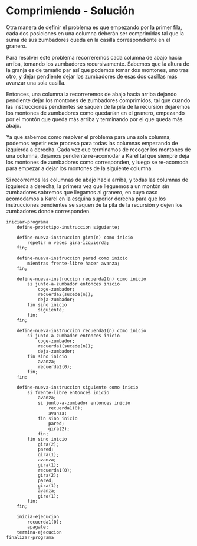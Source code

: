 # Comprimiendo - Solución

Otra manera de definir el problema es que empezando por la primer fila, cada dos posiciones en una columna deberán ser comprimidas tal que la suma de sus zumbadores queda en la casilla correspondiente en el granero.

Para resolver este problema recorreremos cada columna de abajo hacia arriba, tomando los zumbadores recursivamente. Sabemos que la altura de la granja es de tamaño par así que podemos tomar dos montones, uno tras otro, y dejar pendiente dejar los zumbadores de esas dos casillas más avanzar una sola casilla.

Entonces, una columna la recorreremos de abajo hacia arriba dejando pendiente dejar los montones de zumbadores comprimidos, tal que cuando las instrucciones pendientes se saquen de la pila de la recursión dejaremos los montones de zumbadores como quedarían en el granero, empezando por el montón que queda más arriba y terminando por el que queda más abajo.

Ya que sabemos como resolver el problema para una sola columna, podemos repetir este proceso para todas las columnas empezando de izquierda a derecha. Cada vez que terminamos de recoger los montones de una columna, dejamos pendiente re-acomodar a Karel tal que siempre deja los montones de zumbadores como corresponden, y luego se re-acomoda para empezar a dejar los montones de la siguiente columna.

Si recorremos las columnas de abajo hacia arriba, y todas las columnas de izquierda a derecha, la primera vez que lleguemos a un montón sin zumbadores sabremos que llegamos al granero, en cuyo caso acomodamos a Karel en la esquina superior derecha para que los instrucciones pendientes se saquen de la pila de la recursión y dejen los zumbadores donde corresponden.

```
iniciar-programa
    define-prototipo-instruccion siguiente;

    define-nueva-instruccion gira(n) como inicio
        repetir n veces gira-izquierda;
    fin;

    define-nueva-instruccion pared como inicio
        mientras frente-libre hacer avanza;
    fin;

    define-nueva-instruccion recuerda2(n) como inicio
        si junto-a-zumbador entonces inicio
            coge-zumbador;
            recuerda2(sucede(n));
            deja-zumbador;
        fin sino inicio
            siguiente;
        fin;
    fin;

    define-nueva-instruccion recuerda1(n) como inicio
        si junto-a-zumbador entonces inicio
            coge-zumbador;
            recuerda1(sucede(n));
            deja-zumbador;
        fin sino inicio
            avanza;
            recuerda2(0);
        fin;
    fin;

    define-nueva-instruccion siguiente como inicio
        si frente-libre entonces inicio
            avanza;
            si junto-a-zumbador entonces inicio
                recuerda1(0);
                avanza;
            fin sino inicio
                pared;
                gira(2);
            fin;
        fin sino inicio
            gira(2);
            pared;
            gira(1);
            avanza;
            gira(1);
            recuerda1(0);
            gira(2);
            pared;
            gira(1);
            avanza;
            gira(1);
        fin;
    fin;

    inicia-ejecucion
        recuerda1(0);
        apagate;
    termina-ejecucion
finalizar-programa
```
